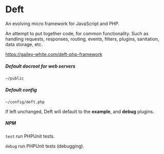 # Deft
An evolving micro framework for JavaScript and PHP.

An attempt to put together code, for common functionality. Such as handling requests, responses, routing, events, filters, plugins, sanitation, data storage, etc.

https://gailey-white.com/deft-php-framework

##### Default docroot for web servers
`~/public`

##### Default config
`~/config/deft.php`

If left unchanged, Deft will default to the **example**, and **debug** plugins.

##### NPM

`test` run PHPUnit tests.

`debug` run PHPUnit tests (debugging).